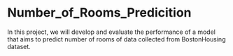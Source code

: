 # Number_of_Rooms_Predicition
In this project, we will develop and evaluate the performance of a model that aims to predict number of rooms of data collected from BostonHousing dataset.
